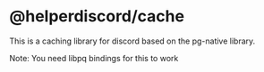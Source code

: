 # @helperdiscord/cache

This is a caching library for discord based on the pg-native library.


Note: You need libpq bindings for this to work